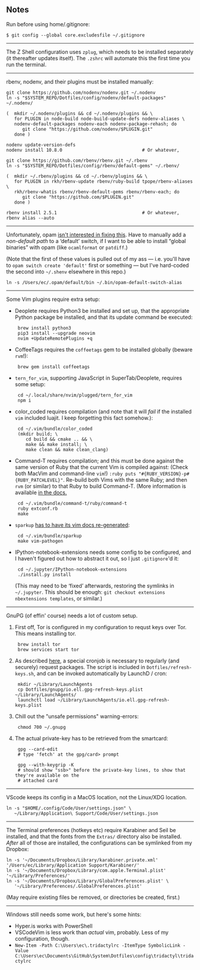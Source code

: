 Notes
-----
Run before using home/.gitignore:

    $ git config --global core.excludesfile ~/.gitignore

----

The Z Shell configuration uses `zplug`, which needs to be installed separately (it thereafter
updates itself). The `.zshrc` will automate this the first time you run the terminal.

----

rbenv, nodenv, and their plugins must be installed manually:

    git clone https://github.com/nodenv/nodenv.git ~/.nodenv
    ln -s "$SYSTEM_REPO/Dotfiles/config/nodenv/default-packages" ~/.nodenv/

    (  mkdir ~/.nodenv/plugins && cd ~/.nodenv/plugins && \
       for PLUGIN in node-build node-build-update-defs nodenv-aliases \
       nodenv-default-packages nodenv-each nodenv-package-rehash; do
          git clone "https://github.com/nodenv/$PLUGIN.git"
       done )

    nodenv update-version-defs
    nodenv install 10.8.0                              # Or whatever,

    git clone https://github.com/rbenv/rbenv.git ~/.rbenv
    ln -s "$SYSTEM_REPO/Dotfiles/config/rbenv/default-gems" ~/.rbenv/

    (  mkdir ~/.rbenv/plugins && cd ~/.rbenv/plugins && \
       for PLUGIN in rkh/rbenv-update rbenv/ruby-build tpope/rbenv-aliases \
       rkh/rbenv-whatis rbenv/rbenv-default-gems rbenv/rbenv-each; do
          git clone "https://github.com/$PLUGIN.git"
       done )

    rbenv install 2.5.1                                # Or whatever,
    rbenv alias --auto

----

Unfortunately, opam [isn't interested in fixing this](https://github.com/ocaml/opam/issues/3512).
Have to manually add a *non-default path* to a ‘default’ switch, if I want to be able to install
“global binaries” with opam (like `ocamlformat` or `patdiff`.)

(Note that the first of these values is pulled out of my ass — i.e. you'll have to `opam switch
create 'default'` first or something — but I've hard-coded the second into `~/.shenv` elsewhere in
this repo.)

    ln -s /Users/ec/.opam/default/bin ~/.bin/opam-default-switch-alias

----

Some Vim plugins require extra setup:

 - Deoplete requires Python3 be installed and set up, that the appropriate Python package be
   installed, and that its update command be executed:

        brew install python3
        pip3 install --upgrade neovim
        nvim +UpdateRemotePlugins +q

 - CoffeeTags requires the `coffeetags` gem to be installed globally (beware `rvm`!):

        brew gem install coffeetags

 - `tern_for_vim`, supporting JavaScript in SuperTab/Deoplete, requires some setup:

        cd ~/.local/share/nvim/plugged/tern_for_vim
        npm i

 - color_coded requires compilation (and note that it will *fail* if the installed `vim` included
   luajit. I keep forgetting this fact somehow.):

        cd ~/.vim/bundle/color_coded
        (mkdir build; \
           cd build && cmake .. && \
           make && make install; \
           make clean && make clean_clang)

 - Command-T requires compilation; and this must be done against the same version of Ruby that the
   current Vim is compiled against: (Check both MacVim and command-line `vim`!)
   `:ruby puts "#{RUBY_VERSION}-p#{RUBY_PATCHLEVEL}"`. Re-build both Vims with the same Ruby; and
   then `rvm` (or similar) to that Ruby to build Command-T. (More information is available [in the
   docs.][command-t]

        cd ~/.vim/bundle/command-t/ruby/command-t
        ruby extconf.rb
        make

 - `sparkup` [has to have its vim docs re-generated][sparkup]:

        cd ~/.vim/bundle/sparkup
        make vim-pathogen

   [command-t]: <https://github.com/wincent/Command-T>
   [sparkup]: <https://github.com/rstacruz/sparkup/blob/master/vim/README.txt>

 - IPython-notebook-extensions needs some config to be configured, and I haven't figured out how to
   abstract it out, so I just `.gitignore`'d it:

        cd ~/.jupyter/IPython-notebook-extensions
        ./install.py install

   (This may need to be ‘fixed’ afterwards, restoring the symlinks in `~/.jupyter`. This should be
   enough: `git checkout extensions nbextensions templates`, or similar.)

----

GnuPG (of effin' course) needs a lot of custom setup.

1. First off, Tor is configured in my configuration to requst keys over Tor. This means installing
   tor.

        brew install tor
        brew services start tor

2. As described [here](https://riseup.net/en/security/message-security/openpgp/best-practices), a
   special cronjob is necessary to regularly (and securely) request packages. The script is included
   in `Dotfiles/refresh-keys.sh`, and can be invoked automatically by LaunchD / cron:

        mkdir ~/Library/LaunchAgents
        cp Dotfiles/gnupg/io.ell.gpg-refresh-keys.plist ~/Library/LaunchAgents/
        launchctl load ~/Library/LaunchAgents/io.ell.gpg-refresh-keys.plist

3. Chill out the "unsafe permissions" warning-errors:

        chmod 700 ~/.gnupg

4. The actual private-key has to be retrieved from the smartcard:

        gpg --card-edit
        # type 'fetch' at the gpg/card> prompt

        gpg --with-keygrip -K
        # should show "ssb>" before the private-key lines, to show that they're available on the
        # attached card

----

VScode keeps its config in a MacOS location, not the Linux/XDG location.

    ln -s "$HOME/.config/Code/User/settings.json" \
       ~/Library/Application\ Support/Code/User/settings.json

----

The Terminal preferences (hotkeys etc) require Karabiner and Seil be installed, and that the fonts
from the `Extras/` directory also be installed. *After* all of those are installed, the
configurations can be symlinked from my Dropbox:

    ln -s '~/Documents/Dropbox/Library/karabiner.private.xml' '/Users/ec/Library/Application Support/Karabiner/'
    ln -s '~/Documents/Dropbox/Library/com.apple.Terminal.plist' '~/Library/Preferences/'
    ln -s '~/Documents/Dropbox/Library/GlobalPreferences.plist' \
       '~/Library/Preferences/.GlobalPreferences.plist'

(May require existing files be removed, or directories be created, first.)

----

Windows still needs some work, but here's some hints:

 - Hyper.is works with PowerShell
 - VSCodeVim is less work than *actual* vim, probably. Less of my configuration, though.
 - `New-Item -Path C:\Users\ec\.tridactylrc -ItemType SymbolicLink -Value C:\Users\ec\Documents\GitHub\System\Dotfiles\config\tridactyl\tridactylrc`
